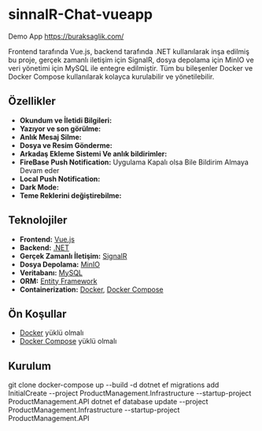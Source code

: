 # sinnalR-Chat-vueapp

Demo App
https://buraksaglik.com/ 

Frontend tarafında Vue.js, backend tarafında .NET kullanılarak inşa edilmiş bu proje, gerçek zamanlı iletişim için SignalR, dosya depolama için MinIO ve veri yönetimi için MySQL ile entegre edilmiştir. Tüm bu bileşenler Docker ve Docker Compose kullanılarak kolayca kurulabilir ve yönetilebilir.

## Özellikler

- **Okundum ve İletidi Bilgileri:**
- **Yazıyor ve son görülme:**
- **Anlık Mesaj Silme:**
- **Dosya ve Resim Gönderme:**
- **Arkadaş Ekleme Sistemi Ve anlık bildirimler:**
- **FireBase Push Notification:** Uygulama Kapalı olsa Bile Bildirim Almaya Devam eder
- **Local Push Notification:**
- **Dark Mode:**
- **Teme Reklerini değiştirebilme:**

## Teknolojiler

- **Frontend:** [Vue.js](https://vuejs.org/)
- **Backend:** [.NET](https://dotnet.microsoft.com/)
- **Gerçek Zamanlı İletişim:** [SignalR](https://dotnet.microsoft.com/apps/aspnet/signalr)
- **Dosya Depolama:** [MinIO](https://min.io/)
- **Veritabanı:** [MySQL](https://www.mysql.com/)
- **ORM:** [Entity Framework](https://docs.microsoft.com/en-us/ef/)
- **Containerization:** [Docker](https://www.docker.com/), [Docker Compose](https://docs.docker.com/compose/)

## Ön Koşullar

- [Docker](https://www.docker.com/get-started) yüklü olmalı
- [Docker Compose](https://docs.docker.com/compose/install/) yüklü olmalı

## Kurulum

   git clone 
   docker-compose up --build -d 
   dotnet ef migrations add InitialCreate --project ProductManagement.Infrastructure --startup-project ProductManagement.API
   dotnet ef   database  update --project ProductManagement.Infrastructure --startup-project ProductManagement.API
